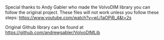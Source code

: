 Special thanks to Andy Gabler who made the VolvoDIM library you can follow the original project.
These files will not work unless you follow these steps:
https://www.youtube.com/watch?v=wLj1aOPjB_4&t=2s

Original Github library can be found at https://github.com/andrewgabler/VolvoDIMLib
